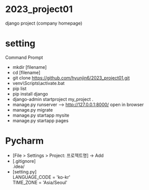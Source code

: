 # 2023_project01
django project (company homepage)

# setting

Command Prompt
- mkdir [filename]  
- cd [filename]  
- git clone https://github.com/hyunjin6/2023_project01.git
- venv\Scripts\activate.bat
- pip list
- pip install django
- django-admin startproject my_project .
- manage.py runserver
--> http://127.0.0.1:8000/ open in browser
- manage.py migrate
- manage.py startapp mysite
- manage.py startapp pages

# Pycharm
- [File > Settings > Project: 프로젝트명] -> Add
- [.gitignore]  
.idea/
- [setting.py]  
LANGUAGE_CODE = 'ko-kr'  
TIME_ZONE = 'Asia/Seoul' 